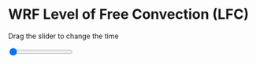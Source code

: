 <h1>WRF Level of Free Convection (LFC)</h1>
<p>Drag the slider to change the time</p>

<div class="slidecontainer">
<input oninput='setImage(this)' class="slider" type="range" min="0" max="49" value="0" step="1" />
<img id='img'/>
</div>

<script>
var img = document.getElementById('img');
var img_array = ['/assets/images/wrf/lc_wrfout_d01_2020-03-18_12:00:00.png',
'/assets/images/wrf/lc_wrfout_d01_2020-03-18_13:00:00.png',
'/assets/images/wrf/lc_wrfout_d01_2020-03-18_14:00:00.png',
'/assets/images/wrf/lc_wrfout_d01_2020-03-18_15:00:00.png',
'/assets/images/wrf/lc_wrfout_d01_2020-03-18_16:00:00.png',
'/assets/images/wrf/lc_wrfout_d01_2020-03-18_17:00:00.png',
'/assets/images/wrf/lc_wrfout_d01_2020-03-18_18:00:00.png',
'/assets/images/wrf/lc_wrfout_d01_2020-03-18_19:00:00.png',
'/assets/images/wrf/lc_wrfout_d01_2020-03-18_20:00:00.png',
'/assets/images/wrf/lc_wrfout_d01_2020-03-18_21:00:00.png',
'/assets/images/wrf/lc_wrfout_d01_2020-03-18_22:00:00.png',
'/assets/images/wrf/lc_wrfout_d01_2020-03-18_23:00:00.png',
'/assets/images/wrf/lc_wrfout_d01_2020-03-19_00:00:00.png',
'/assets/images/wrf/lc_wrfout_d01_2020-03-19_01:00:00.png',
'/assets/images/wrf/lc_wrfout_d01_2020-03-19_02:00:00.png',
'/assets/images/wrf/lc_wrfout_d01_2020-03-19_03:00:00.png',
'/assets/images/wrf/lc_wrfout_d01_2020-03-19_04:00:00.png',
'/assets/images/wrf/lc_wrfout_d01_2020-03-19_05:00:00.png',
'/assets/images/wrf/lc_wrfout_d01_2020-03-19_06:00:00.png',
'/assets/images/wrf/lc_wrfout_d01_2020-03-19_07:00:00.png',
'/assets/images/wrf/lc_wrfout_d01_2020-03-19_08:00:00.png',
'/assets/images/wrf/lc_wrfout_d01_2020-03-19_09:00:00.png',
'/assets/images/wrf/lc_wrfout_d01_2020-03-19_10:00:00.png',
'/assets/images/wrf/lc_wrfout_d01_2020-03-19_11:00:00.png',
'/assets/images/wrf/lc_wrfout_d01_2020-03-19_12:00:00.png',
'/assets/images/wrf/lc_wrfout_d01_2020-03-19_13:00:00.png',
'/assets/images/wrf/lc_wrfout_d01_2020-03-19_14:00:00.png',
'/assets/images/wrf/lc_wrfout_d01_2020-03-19_15:00:00.png',
'/assets/images/wrf/lc_wrfout_d01_2020-03-19_16:00:00.png',
'/assets/images/wrf/lc_wrfout_d01_2020-03-19_17:00:00.png',
'/assets/images/wrf/lc_wrfout_d01_2020-03-19_18:00:00.png',
'/assets/images/wrf/lc_wrfout_d01_2020-03-19_19:00:00.png',
'/assets/images/wrf/lc_wrfout_d01_2020-03-19_20:00:00.png',
'/assets/images/wrf/lc_wrfout_d01_2020-03-19_21:00:00.png',
'/assets/images/wrf/lc_wrfout_d01_2020-03-19_22:00:00.png',
'/assets/images/wrf/lc_wrfout_d01_2020-03-19_23:00:00.png',
'/assets/images/wrf/lc_wrfout_d01_2020-03-20_00:00:00.png',
'/assets/images/wrf/lc_wrfout_d01_2020-03-20_01:00:00.png',
'/assets/images/wrf/lc_wrfout_d01_2020-03-20_02:00:00.png',
'/assets/images/wrf/lc_wrfout_d01_2020-03-20_03:00:00.png',
'/assets/images/wrf/lc_wrfout_d01_2020-03-20_04:00:00.png',
'/assets/images/wrf/lc_wrfout_d01_2020-03-20_05:00:00.png',
'/assets/images/wrf/lc_wrfout_d01_2020-03-20_06:00:00.png',
'/assets/images/wrf/lc_wrfout_d01_2020-03-20_07:00:00.png',
'/assets/images/wrf/lc_wrfout_d01_2020-03-20_08:00:00.png',
'/assets/images/wrf/lc_wrfout_d01_2020-03-20_09:00:00.png',
'/assets/images/wrf/lc_wrfout_d01_2020-03-20_10:00:00.png',
'/assets/images/wrf/lc_wrfout_d01_2020-03-20_11:00:00.png',
'/assets/images/wrf/lc_wrfout_d01_2020-03-20_12:00:00.png',];
function setImage(obj)
{
        var value = obj.value;
        img.src = img_array[value];

}
</script>
